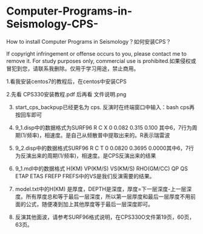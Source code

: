 # Computer-Programs-in-Seismology-CPS-
How to install Computer Programs in Seismology？如何安装CPS？

If copyright infringement or offense occurs to you, please contact me to remove it. For study purposes only, commercial use is prohibited.如果侵权或冒犯到您，请联系我删除。仅用于学习用途，禁止商用。

 1.看我安装centos7的教程后，在centos中安装CPS

 2.先看 CPS330安装教程.pdf 后再看 文件说明.png

3. start_cps_backpup已经更名为 cps. 反演时在终端窗口中输入：bash cps再按回车即可

4. 9_1.disp中的数据格式为SURF96 R C X 0 0.082 0.315 0.100 其中6，7行为周期(1/频率)，相速度。是自己从频散普中提取出来的。R表示瑞雷波

5. 9_2.disp中的数据格式SURF96 R C T 0 0.0820 0.3695 0.0000其中6，7行为反演出来的周期(1/频率)，相速度。是CPS反演出来的结果

6. 9_1.mdl中的数据格式 H(KM) VP(KM/S) VS(KM/S) RHO(GM/CC) QP QS ETAP ETAS FREFP FREFS中的VS是我们反演需要的结果。

7. model.txt中的H(KM) 是厚度，DEPTH是深度，厚度=下一层深度-上一层深度。所有厚度总和等于最后一层深度，所以第一层厚度和最后一层厚度不用前面的公式，随便凑到加上其他厚度等于最后一层深度即可。

8. 反演其他面波，请参考SURF96格式说明，在CPS330O文件第19页，60页，63页。
